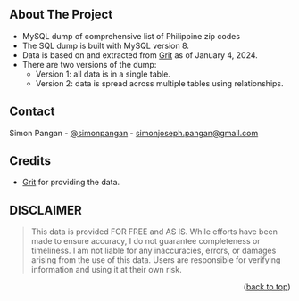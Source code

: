 <a name="readme-top"></a>

## About The Project

- MySQL dump of comprehensive list of Philippine zip codes
- The SQL dump is built with MySQL version 8.
- Data is based on and extracted from [Grit](https://grit.ph/zip-codes/) as of January 4, 2024.
- There are two versions of the dump:
   - Version 1: all data is in a single table.
   - Version 2: data is spread across multiple tables using relationships.

## Contact

Simon Pangan - [@simonpangan](https://twitter.com/simonpangan) - simonjoseph.pangan@gmail.com

## Credits

- [Grit](https://grit.ph/zip-codes/) for providing the data.
  
## DISCLAIMER

> This data is provided FOR FREE and AS IS. While efforts have been made to ensure accuracy, I do not guarantee completeness or timeliness. I am not liable for any inaccuracies, errors, or damages arising from the use of this data. Users are responsible for verifying information and using it at their own risk.	
	

<p align="right">(<a href="#readme-top">back to top</a>)</p>																															
